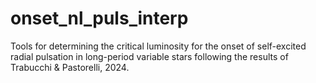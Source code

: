 # onset_nl_puls_interp
Tools for determining the critical luminosity for the onset of self-excited radial pulsation in long-period variable stars following the results of Trabucchi &amp; Pastorelli, 2024.

